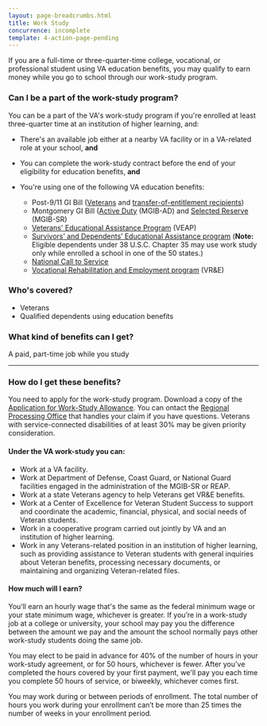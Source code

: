 ```yaml
---
layout: page-breadcrumbs.html
title: Work Study
concurrence: incomplete
template: 4-action-page-pending
---
```


If you are a full-time or three-quarter-time college, vocational, or professional student using VA education benefits, you may qualify to earn money while you go to school through our work-study program. 

<div class="call-out" markdown="1">

### Can I be a part of the work-study program?
You can be a part of the VA's work-study program if you're enrolled at least three-quarter time at an institution of higher learning, and:

  - There's an available job either at a nearby VA facility or in a VA-related role at your school, **and**
  - You can complete the work-study contract before the end of your eligibility for education benefits, **and**
  - You're using one of the following VA education benefits: 

    - Post-9/11 GI Bill ([Veterans](/education/gi-bill/post-9-11/) and [transfer-of-entitlement recipients](/education/gi-bill/transfer/))
    - Montgomery GI Bill ([Active Duty](/education/gi-bill/montgomery-active-duty/) (MGIB-AD) and [Selected Reserve](/education/gi-bill/montgomery-selected-reserve/) (MGIB-SR)
    - [Veterans' Educational Assistance Program](/education/other-educational-assistance-programs/veap/) (VEAP)
    - [Survivors’ and Dependents’ Educational Assistance program](/education/gi-bill/survivors-dependent-assistance/dependents-education/) (**Note:** Eligible dependents under 38 U.S.C. Chapter 35 may use work study only while enrolled a school in one of the 50 states.)
    - [National Call to Service](/education/other-educational-assistance-programs/call-to-service/)
    - [Vocational Rehabilitation and Employment program](http://www.benefits.va.gov/vocrehab/index.asp) (VR&E)


### Who's covered?

- Veterans
- Qualified dependents using education benefits 
</div>

### What kind of benefits can I get? 

A paid, part-time job while you study

-----

### How do I get these benefits? 

You need to apply for the work-study program. Download a copy of the [Application for Work-Study Allowance](http://www.vba.va.gov/pubs/forms/VBA-22-8691-ARE.pdf). You can ontact the [Regional Processing Office](http://www.benefits.va.gov/gibill/regional_processing.asp) that handles your claim if you have questions. Veterans with service-connected disabilities of at least 30% may be given priority consideration.

#### Under the VA work-study you can:

- Work at a VA facility.
- Work at Department of Defense, Coast Guard, or National Guard facilities engaged in the administration of the MGIB-SR or REAP.
- Work at a state Veterans agency to help Veterans get VR&E benefits.
- Work at a Center of Excellence for Veteran Student Success to support and coordinate the academic, financial, physical, and social needs of Veteran students.
- Work in a cooperative program carried out jointly by VA and an institution of higher learning.
- Work in any Veterans-related position in an institution of higher learning, such as providing assistance to Veteran students with general inquiries about Veteran benefits, processing necessary documents, or maintaining and organizing Veteran-related files.

#### How much will I earn?

You’ll earn an hourly wage that's the same as the federal minimum wage or your state minimum wage, whichever is greater. If you’re in a work-study job at a college or university, your school may pay you the difference between the amount we pay and the amount the school normally pays other work-study students doing the same job.

You may elect to be paid in advance for 40% of the number of hours in your work-study agreement, or for 50 hours, whichever is fewer. After you’ve completed the hours covered by your first payment, we'll pay you each time you complete 50 hours of service, or biweekly, whichever comes first.

You may work during or between periods of enrollment. The total number of hours you work during your enrollment can’t be more than 25 times the number of weeks in your enrollment period.
